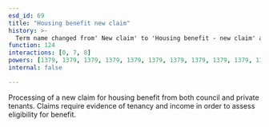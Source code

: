 ```yaml
---
esd_id: 69
title: "Housing benefit new claim"
history: >-
  Term name changed from' New claim' to 'Housing benefit - new claim' and scope notes added in version 2.02. Term name changed from 'Housing benefit - new claim' to 'Housing - benefit - new claim' in version 3.00. Name changed to 'Housing benefit new claim' in version 4.00.
function: 124
interactions: [0, 7, 8]
powers: [1379, 1379, 1379, 1379, 1379, 1379, 1379, 1379, 1379, 1379, 1379, 1380, 1380, 1380, 1380, 1380, 1380, 1380, 1380, 1380, 1380, 1380, 1381, 1381, 1381, 1381, 1381, 1381, 1381, 1381, 1381, 1381, 1381, 1381, 1382, 1382, 1382, 1382, 1382, 1382, 1382, 1382, 1382, 1382, 1382, 1382, 1384, 1384, 1384, 1384, 1384, 1384, 1384, 1384, 1384, 1384, 1384, 1384, 1384, 1384, 1385, 1385, 1385, 1385, 1385, 1385, 1386, 1386, 1386, 1386, 1386, 1386, 1386, 1386, 1386, 1386, 1386]
internal: false

---
```


Processing of a new claim for housing benefit from both council and private tenants.  Claims require evidence of tenancy and income in order to assess eligibility for benefit.


